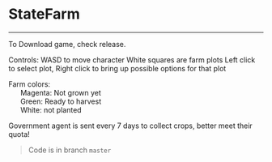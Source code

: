 # StateFarm
---
To Download game, check release.

Controls:
WASD to move character
White squares are farm plots
Left click to select plot, Right click to bring up possible options for that plot

Farm colors: \
&nbsp;&nbsp;&nbsp;&nbsp;&nbsp;&nbsp;Magenta: Not grown yet\
&nbsp;&nbsp;&nbsp;&nbsp;&nbsp;&nbsp;Green: Ready to harvest\
&nbsp;&nbsp;&nbsp;&nbsp;&nbsp;&nbsp;White: not planted
 
Government agent is sent every 7 days to collect crops, better meet their quota!

> Code is in branch `master`
